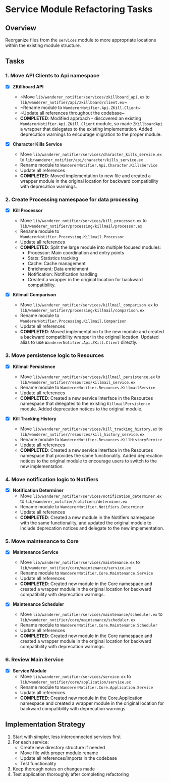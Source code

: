 # Service Module Refactoring Tasks

## Overview

Reorganize files from the `services` module to more appropriate locations within the existing module structure.

## Tasks

### 1. Move API Clients to Api namespace

- [x] **ZKillboard API**

  - ~Move `lib/wanderer_notifier/services/zkillboard_api.ex` to `lib/wanderer_notifier/api/zkillboard/client.ex`~
  - ~Rename module to `WandererNotifier.Api.ZKill.Client`~
  - ~Update all references throughout the codebase~
  - **COMPLETED**: Modified approach - discovered an existing `WandererNotifier.Api.ZKill.Client` module, so made `ZKillboardApi` a wrapper that delegates to the existing implementation. Added deprecation warnings to encourage migration to the proper module.

- [x] **Character Kills Service**
  - Move `lib/wanderer_notifier/services/character_kills_service.ex` to `lib/wanderer_notifier/api/character/kills_service.ex`
  - Rename module to `WandererNotifier.Api.Character.KillsService`
  - Update all references
  - **COMPLETED**: Moved implementation to new file and created a wrapper module in the original location for backward compatibility with deprecation warnings.

### 2. Create Processing namespace for data processing

- [x] **Kill Processor**

  - Move `lib/wanderer_notifier/services/kill_processor.ex` to `lib/wanderer_notifier/processing/killmail/processor.ex`
  - Rename module to `WandererNotifier.Processing.Killmail.Processor`
  - Update all references
  - **COMPLETED**: Split the large module into multiple focused modules:
    - Processor: Main coordination and entry points
    - Stats: Statistics tracking
    - Cache: Cache management
    - Enrichment: Data enrichment
    - Notification: Notification handling
    - Created a wrapper in the original location for backward compatibility.

- [x] **Killmail Comparison**
  - Move `lib/wanderer_notifier/services/killmail_comparison.ex` to `lib/wanderer_notifier/processing/killmail/comparison.ex`
  - Rename module to `WandererNotifier.Processing.Killmail.Comparison`
  - Update all references
  - **COMPLETED**: Moved implementation to the new module and created a backward compatibility wrapper in the original location. Updated alias to use `WandererNotifier.Api.ZKill.Client` directly.

### 3. Move persistence logic to Resources

- [x] **Killmail Persistence**

  - Move `lib/wanderer_notifier/services/killmail_persistence.ex` to `lib/wanderer_notifier/resources/killmail_service.ex`
  - Rename module to `WandererNotifier.Resources.KillmailService`
  - Update all references
  - **COMPLETED**: Created a new service interface in the Resources namespace that delegates to the existing `KillmailPersistence` module. Added deprecation notices to the original module.

- [x] **Kill Tracking History**
  - Move `lib/wanderer_notifier/services/kill_tracking_history.ex` to `lib/wanderer_notifier/resources/kill_history_service.ex`
  - Rename module to `WandererNotifier.Resources.KillHistoryService`
  - Update all references
  - **COMPLETED**: Created a new service interface in the Resources namespace that provides the same functionality. Added deprecation notices to the original module to encourage users to switch to the new implementation.

### 4. Move notification logic to Notifiers

- [x] **Notification Determiner**
  - Move `lib/wanderer_notifier/services/notification_determiner.ex` to `lib/wanderer_notifier/notifiers/determiner.ex`
  - Rename module to `WandererNotifier.Notifiers.Determiner`
  - Update all references
  - **COMPLETED**: Created a new module in the Notifiers namespace with the same functionality, and updated the original module to include deprecation notices and delegate to the new implementation.

### 5. Move maintenance to Core

- [x] **Maintenance Service**

  - Move `lib/wanderer_notifier/services/maintenance.ex` to `lib/wanderer_notifier/core/maintenance/service.ex`
  - Rename module to `WandererNotifier.Core.Maintenance.Service`
  - Update all references
  - **COMPLETED**: Created new module in the Core namespace and created a wrapper module in the original location for backward compatibility with deprecation warnings.

- [x] **Maintenance Scheduler**
  - Move `lib/wanderer_notifier/services/maintenance/scheduler.ex` to `lib/wanderer_notifier/core/maintenance/scheduler.ex`
  - Rename module to `WandererNotifier.Core.Maintenance.Scheduler`
  - Update all references
  - **COMPLETED**: Created new module in the Core namespace and created a wrapper module in the original location for backward compatibility with deprecation warnings.

### 6. Review Main Service

- [x] **Service Module**
  - Move `lib/wanderer_notifier/services/service.ex` to `lib/wanderer_notifier/core/application/service.ex`
  - Rename module to `WandererNotifier.Core.Application.Service`
  - Update all references
  - **COMPLETED**: Created new module in the Core.Application namespace and created a wrapper module in the original location for backward compatibility with deprecation warnings.

## Implementation Strategy

1. Start with simpler, less interconnected services first
2. For each service:
   - Create new directory structure if needed
   - Move file with proper module rename
   - Update all references/imports in the codebase
   - Test functionality
3. Keep thorough notes on changes made
4. Test application thoroughly after completing refactoring
